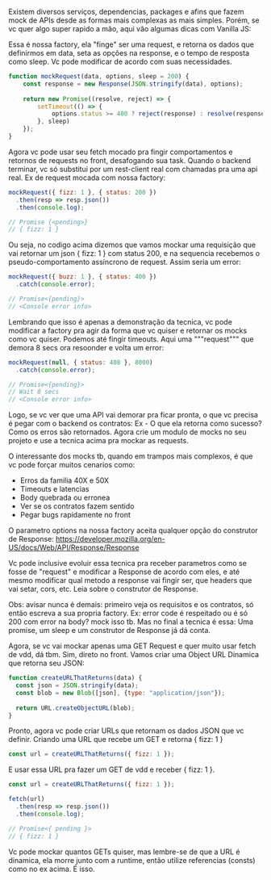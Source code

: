 <!--:::{
  "post_title": "Mockando APIs diretamente no Front End utilizando apenas funções simples",
  "post_description": "'Oh não meu mundo caiu, não posso continuar minha task pq tenho os contratos mas a API não tá pronta'. Deixa de ser chorão Frontender. Neste post vou mostrar uma das tecnicas pra mockar comportamento de requests diretamente no front.",
  "post_created_at": "Thu Aug 24 2023 00:06:18 GMT-0300 (Horário Padrão de Brasília)"
}:::-->

Existem diversos serviços, dependencias, packages e afins que fazem mock de APIs desde as formas mais complexas as mais simples. Porém, se vc quer algo super rapido a mão, aqui vão algumas dicas com Vanilla JS:

Essa é nossa factory, ela "finge" ser uma request, e retorna os dados que definirmos em data, seta as opções na response, e o tempo de resposta como sleep. Vc pode modificar de acordo com suas necessidades.

```javascript
function mockRequest(data, options, sleep = 200) {
    const response = new Response(JSON.stringify(data), options);
    
    return new Promise((resolve, reject) => {        
        setTimeout(() => {
            options.status >= 400 ? reject(response) : resolve(response);
        }, sleep)
    });
}
```

Agora vc pode usar seu fetch mocado pra fingir comportamentos e retornos de requests no front, desafogando sua task. Quando o backend terminar, vc só substitui por um rest-client real com chamadas pra uma api real. Ex de request mocada com nossa factory:

```javascript
mockRequest({ fizz: 1 }, { status: 200 })
  .then(resp => resp.json())
  .then(console.log);

// Promise {<pending>}
// { fizz: 1 } 
```

Ou seja, no codigo acima dizemos que vamos mockar uma requisição que vai retornar um json { fizz: 1 } com status 200, e na sequencia recebemos o pseudo-comportamento  assíncrono de request. Assim seria um error:

```javascript
mockRequest({ buzz: 1 }, { status: 400 })
  .catch(console.error);

// Promise<{pending}>
// <Console error info>
```

Lembrando que isso é apenas a demonstração da tecnica, vc pode modificar a factory pra agir da forma que vc quiser e retornar os mocks como vc quiser. Podemos até fingir timeouts. Aqui uma """request""" que demora 8 secs ora resoonder e volta um error:

```javascript
mockRequest(null, { status: 408 }, 8000)
  .catch(console.error);

// Promise<{pending}>
// Wait 8 secs
// <Console error info>  
```

Logo, se vc ver que uma API vai demorar pra ficar pronta, o que vc precisa é pegar com o backend os contratos: Ex - O que ela retorna como sucesso? Como os erros são retornados. Agora crie um modulo de mocks no seu projeto e use a tecnica acima pra mockar as requests.

O interessante dos mocks tb, quando em trampos mais complexos, é que vc pode forçar muitos cenarios como:

- Erros da familia 40X e 50X
- Timeouts e latencias
- Body quebrada ou erronea
- Ver se os contratos fazem sentido
- Pegar bugs rapidamente no front

O parametro options na nossa factory aceita qualquer opção do construtor de Response: https://developer.mozilla.org/en-US/docs/Web/API/Response/Response

Vc pode inclusive evoluir essa tecnica pra receber parametros como se fosse de "request" e modificar a Response de acordo com eles, e até mesmo modificar qual metodo a response vai fingir ser, que headers que vai setar, cors, etc. Leia sobre o construtor de Response.

Obs: avisar nunca é demais: primeiro veja os requisitos e os contratos, só então escreva a sua propria factory. Ex: error code é respeitado ou é só 200 com error na body? mock isso tb. Mas no final a tecnica é essa: Uma promise, um sleep e um construtor de Response já dá conta.

Agora, se vc vai mockar apenas uma GET Request e quer muito usar fetch de vdd, dá tbm. Sim, direto no front. Vamos criar uma Object URL Dinamica que retorna seu JSON:

```javascript
function createURLThatReturns(data) {
  const json = JSON.stringify(data);
  const blob = new Blob([json], {type: "application/json"});
  
  return URL.createObjectURL(blob);
}
```

Pronto, agora vc pode criar URLs que retornam os dados JSON que vc definir. Criando uma URL que recebe um GET e retorna { fizz: 1 }

```javascript
const url = createURLThatReturns({ fizz: 1 });
```

E usar essa URL pra fazer um GET de vdd e receber { fizz: 1 }.

```javascript
const url = createURLThatReturns({ fizz: 1 });

fetch(url)
  .then(resp => resp.json())
  .then(console.log);

// Promise<{ pending }>
// { fizz: 1 }
```

Vc pode mockar quantos GETs quiser, mas lembre-se de que a URL é dinamica, ela morre junto com a runtime, então utilize referencias (consts) como no ex acima. É isso.